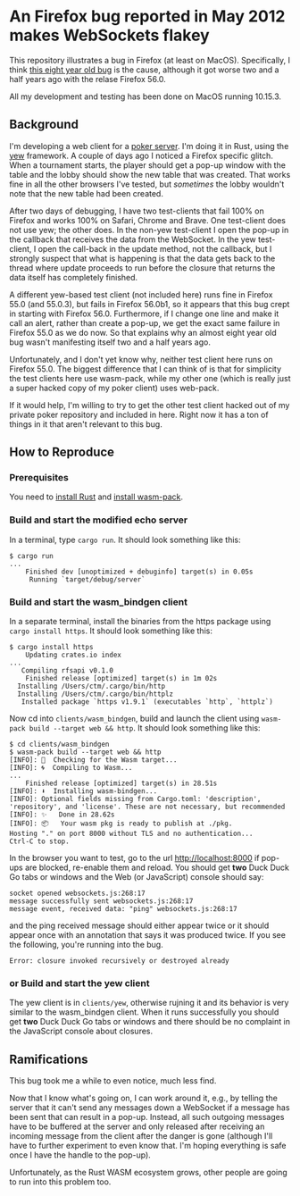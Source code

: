 # An Firefox bug reported in May 2012 makes WebSockets flakey

This repository illustrates a bug in Firefox (at least on MacOS).
Specifically, I think [this eight year old
bug](https://bugzilla.mozilla.org/show_bug.cgi?id=758004) is the
cause, although it got worse two and a half years ago with the relase
Firefox 56.0.

All my development and testing has been done on MacOS running 10.15.3.

## Background

I'm developing a web client for a [poker
server](https://github.com/ctm/mb2-doc).  I'm doing it in Rust, using
the [yew](https://github.com/yewstack/yew) framework.  A couple of
days ago I noticed a Firefox specific glitch.  When a tournament
starts, the player should get a pop-up window with the table and the
lobby should show the new table that was created.  That works fine in
all the other browsers I've tested, but _sometimes_ the lobby wouldn't
note that the new table had been created.

After two days of debugging, I have two test-clients that fail 100% on
Firefox and works 100% on Safari, Chrome and Brave.  One test-client
does not use yew; the other does.  In the non-yew test-client I open
the pop-up in the callback that receives the data from the WebSocket.
In the yew test-client, I open the call-back in the update method, not
the callback, but I strongly suspect that what is happening is that
the data gets back to the thread where update proceeds to run before
the closure that returns the data itself has completely finished.

A different yew-based test client (not included here) runs fine in
Firefox 55.0 (and 55.0.3), but fails in Firefox 56.0b1, so it appears
that this bug crept in starting with Firefox 56.0.  Furthermore, if I
change one line and make it call an alert, rather than create a
pop-up, we get the exact same failure in Firefox 55.0 as we do now.
So that explains why an almost eight year old bug wasn't manifesting
itself two and a half years ago.

Unfortunately, and I don't yet know why, neither test client here runs
on Firefox 55.0.  The biggest difference that I can think of is that
for simplicity the test clients here use wasm-pack, while my other one
(which is really just a super hacked copy of my poker client) uses
web-pack.

If it would help, I'm willing to try to get the other test client
hacked out of my private poker repository and included in here.  Right
now it has a ton of things in it that aren't relevant to this bug.

## How to Reproduce

### Prerequisites

You need to [install Rust](https://www.rust-lang.org/tools/install) and
[install wasm-pack](https://rustwasm.github.io/wasm-pack/installer/).

### Build and start the modified echo server

In a terminal, type `cargo run`.  It should look something like this:
```
$ cargo run
...
    Finished dev [unoptimized + debuginfo] target(s) in 0.05s
     Running `target/debug/server`
```

### Build and start the wasm_bindgen client

In a separate terminal, install the binaries from the https package using
`cargo install https`.  It should look something like this:
```
$ cargo install https
    Updating crates.io index
...
   Compiling rfsapi v0.1.0
    Finished release [optimized] target(s) in 1m 02s
  Installing /Users/ctm/.cargo/bin/http
  Installing /Users/ctm/.cargo/bin/httplz
   Installed package `https v1.9.1` (executables `http`, `httplz`)
```

Now cd into `clients/wasm_bindgen`, build and launch the client using `wasm-pack build --target web &&
http`.  It should look something like this:
```
$ cd clients/wasm_bindgen
$ wasm-pack build --target web && http
[INFO]: 🎯  Checking for the Wasm target...
[INFO]: 🌀  Compiling to Wasm...
...
    Finished release [optimized] target(s) in 28.51s
[INFO]: ⬇️  Installing wasm-bindgen...
[INFO]: Optional fields missing from Cargo.toml: 'description', 'repository', and 'license'. These are not necessary, but recommended
[INFO]: ✨   Done in 28.62s
[INFO]: 📦   Your wasm pkg is ready to publish at ./pkg.
Hosting "." on port 8000 without TLS and no authentication...
Ctrl-C to stop.
```

In the browser you want to test, go to the url
[http://localhost:8000](http://localhost:8000) if pop-ups are blocked,
re-enable them and reload. You should get **two** Duck Duck Go tabs or
windows and the Web (or JavaScript) console should say:

```
socket opened websockets.js:268:17
message successfully sent websockets.js:268:17
message event, received data: "ping" websockets.js:268:17
```
and the ping received message should either appear twice or it should appear
once with an annotation that says it was produced twice. If you see the
following, you're running into the bug.
```
Error: closure invoked recursively or destroyed already
```
### or Build and start the yew client

The yew client is in `clients/yew`, otherwise rujning it and its
behavior is very similar to the wasm_bindgen client.  When it runs
successfully you should get **two** Duck Duck Go tabs or windows and
there should be no complaint in the JavaScript console about closures.

## Ramifications

This bug took me a while to even notice, much less find.

Now that I know what's going on, I can work around it, e.g., by
telling the server that it can't send any messages down a WebSocket if
a message has been sent that can result in a pop-up.  Instead, all
such outgoing messages have to be buffered at the server and only
released after receiving an incoming message from the client after the
danger is gone (although I'll have to further experiment to even know
that.  I'm hoping everything is safe once I have the handle to the
pop-up).

Unfortunately, as the Rust WASM ecosystem grows, other people are
going to run into this problem too.
